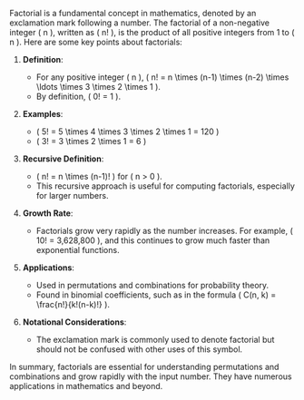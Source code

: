 Factorial is a fundamental concept in mathematics, denoted by an exclamation mark following a number. The factorial of a non-negative integer \( n \), written as \( n! \), is the product of all positive integers from 1 to \( n \). Here are some key points about factorials:

1. **Definition**:
   - For any positive integer \( n \), \( n! = n \times (n-1) \times (n-2) \times \ldots \times 3 \times 2 \times 1 \).
   - By definition, \( 0! = 1 \).

2. **Examples**:
   - \( 5! = 5 \times 4 \times 3 \times 2 \times 1 = 120 \)
   - \( 3! = 3 \times 2 \times 1 = 6 \)

3. **Recursive Definition**:
   - \( n! = n \times (n-1)! \) for \( n > 0 \).
   - This recursive approach is useful for computing factorials, especially for larger numbers.

4. **Growth Rate**:
   - Factorials grow very rapidly as the number increases. For example, \( 10! = 3,628,800 \), and this continues to grow much faster than exponential functions.

5. **Applications**:
   - Used in permutations and combinations for probability theory.
   - Found in binomial coefficients, such as in the formula \( C(n, k) = \frac{n!}{k!(n-k)!} \).

6. **Notational Considerations**:
   - The exclamation mark is commonly used to denote factorial but should not be confused with other uses of this symbol.

In summary, factorials are essential for understanding permutations and combinations and grow rapidly with the input number. They have numerous applications in mathematics and beyond.